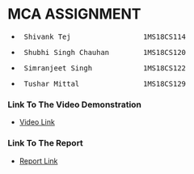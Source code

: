 # MCA ASSIGNMENT

<ul>
	<li> 
		<pre> Shivank Tej                 1MS18CS114</pre>
	</li> 
	<li> 
		<pre> Shubhi Singh Chauhan        1MS18CS120</pre>
	</li> 
	<li> 
		<pre> Simranjeet Singh            1MS18CS122</pre>
	</li> 
	<li> 
		<pre> Tushar Mittal               1MS18CS129 </pre>
	</li> 

</ul>

### Link To The Video Demonstration

* [Video Link](https://drive.google.com/file/d/1ylsdUdAWM7QybDNPjJN8v5qPpF8PIAHt/view?usp=sharing)



### Link To The Report

* [Report Link](https://drive.google.com/file/d/1Er3WNVgdd8I4nw5wWn_PETeimXDGOFYT/view?usp=sharing)
